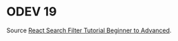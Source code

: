 # ODEV 19

Source [React Search Filter Tutorial Beginner to Advanced](https://youtu.be/MY6ZZIn93V8).